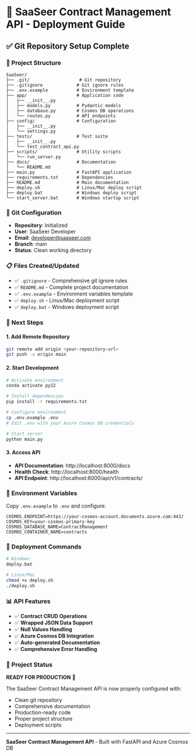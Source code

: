 # 🚀 SaaSeer Contract Management API - Deployment Guide

## ✅ Git Repository Setup Complete

### 📁 Project Structure
```
SaaSeer/
├── .git/                   # Git repository
├── .gitignore             # Git ignore rules
├── .env.example           # Environment template
├── app/                   # Application code
│   ├── __init__.py
│   ├── models.py          # Pydantic models
│   ├── database.py        # Cosmos DB operations
│   └── routes.py          # API endpoints
├── config/                # Configuration
│   ├── __init__.py
│   └── settings.py
├── tests/                 # Test suite
│   ├── __init__.py
│   └── test_contract_api.py
├── scripts/               # Utility scripts
│   └── run_server.py
├── docs/                  # Documentation
│   └── README.md
├── main.py                # FastAPI application
├── requirements.txt       # Dependencies
├── README.md              # Main documentation
├── deploy.sh              # Linux/Mac deploy script
├── deploy.bat             # Windows deploy script
└── start_server.bat       # Windows startup script
```

### 🔧 Git Configuration
- **Repository**: Initialized
- **User**: SaaSeer Developer
- **Email**: developer@saaseer.com
- **Branch**: main
- **Status**: Clean working directory

### 📋 Files Created/Updated
- ✅ `.gitignore` - Comprehensive git ignore rules
- ✅ `README.md` - Complete project documentation
- ✅ `.env.example` - Environment variables template
- ✅ `deploy.sh` - Linux/Mac deployment script
- ✅ `deploy.bat` - Windows deployment script

### 🎯 Next Steps

#### 1. Add Remote Repository
```bash
git remote add origin <your-repository-url>
git push -u origin main
```

#### 2. Start Development
```bash
# Activate environment
conda activate py12

# Install dependencies
pip install -r requirements.txt

# Configure environment
cp .env.example .env
# Edit .env with your Azure Cosmos DB credentials

# Start server
python main.py
```

#### 3. Access API
- **API Documentation**: http://localhost:8000/docs
- **Health Check**: http://localhost:8000/health
- **API Endpoint**: http://localhost:8000/api/v1/contracts/

### 🔐 Environment Variables
Copy `.env.example` to `.env` and configure:
```env
COSMOS_ENDPOINT=https://your-cosmos-account.documents.azure.com:443/
COSMOS_KEY=your-cosmos-primary-key
COSMOS_DATABASE_NAME=ContractManagement
COSMOS_CONTAINER_NAME=contracts
```

### 🚀 Deployment Commands
```bash
# Windows
deploy.bat

# Linux/Mac
chmod +x deploy.sh
./deploy.sh
```

### 📊 API Features
- ✅ **Contract CRUD Operations**
- ✅ **Wrapped JSON Data Support**
- ✅ **Null Values Handling**
- ✅ **Azure Cosmos DB Integration**
- ✅ **Auto-generated Documentation**
- ✅ **Comprehensive Error Handling**

### 🎉 Project Status
**READY FOR PRODUCTION** 🚀

The SaaSeer Contract Management API is now properly configured with:
- Clean git repository
- Comprehensive documentation
- Production-ready code
- Proper project structure
- Deployment scripts

---

**SaaSeer Contract Management API** - Built with FastAPI and Azure Cosmos DB

